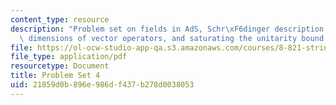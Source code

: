 ```yaml
---
content_type: resource
description: "Problem set on fields in AdS, Schr\xF6dinger description of AdS instabilities,\
  \ dimensions of vector operators, and saturating the unitarity bound."
file: https://ol-ocw-studio-app-qa.s3.amazonaws.com/courses/8-821-string-theory-fall-2008/21859d0b896e986df437b278d0038053_pset04.pdf
file_type: application/pdf
resourcetype: Document
title: Problem Set 4
uid: 21859d0b-896e-986d-f437-b278d0038053
---
```

